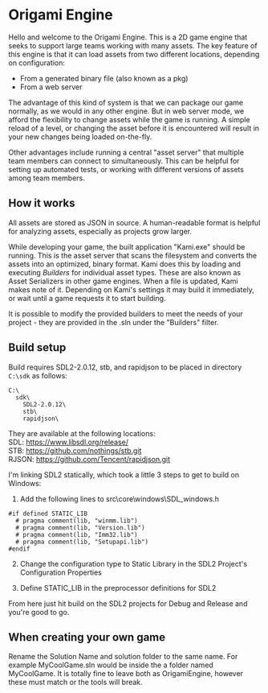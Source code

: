 # Origami Engine
Hello and welcome to the Origami Engine. This is a 2D game engine that seeks to support large teams working with 
many assets. The key feature of this engine is that it can load assets from two different locations, depending 
on configuration:
- From a generated binary file (also known as a pkg)
- From a web server

The advantage of this kind of system is that we can package our game normally, as we would in any other engine.
But in web server mode, we afford the flexibility to change assets while the game is running. A simple reload of 
a level, or changing the asset before it is encountered will result in your new changes being loaded on-the-fly.

Other advantages include running a central "asset server" that multiple team members can connect to simultaneously.
This can be helpful for setting up automated tests, or working with different versions of assets among team members.

## How it works
All assets are stored as JSON in source. A human-readable format is helpful for analyzing assets, especially as projects 
grow larger.

While developing your game, the built application "Kami.exe" should be running. This is the asset server that scans 
the filesystem and converts the assets into an optimized, binary format. Kami does this by loading and executing *Builders* 
for individual asset types. These are also known as Asset Serializers in other game engines. When a file is updated, 
Kami makes note of it. Depending on Kami's settings it may build it immediately, or wait until a game requests it to start 
building.

It is possible to modify the provided builders to meet the needs of your project - they are provided in the .sln under the 
"Builders" filter.

## Build setup

Build requires SDL2-2.0.12, stb, and rapidjson to be placed in directory `C:\sdk` as follows:

```
C:\
  sdk\
    SDL2-2.0.12\
    stb\
    rapidjson\
```

They are available at the following locations:  
SDL:   https://www.libsdl.org/release/  
STB:   https://github.com/nothings/stb.git  
RJSON: https://github.com/Tencent/rapidjson.git  


I'm linking SDL2 statically, which took a little 3 steps to get to build on Windows:

1. Add the following lines to src\core\windows\SDL_windows.h


```
#if defined STATIC_LIB
  # pragma comment(lib, "winmm.lib")
  # pragma comment(lib, "Version.lib")
  # pragma comment(lib, "Imm32.lib")
  # pragma comment(lib, "Setupapi.lib")
#endif
```

2. Change the configuration type to Static Library in the SDL2 Project's Configuration Properties

3. Define STATIC_LIB in the preprocessor definitions for SDL2

From here just hit build on the SDL2 projects for Debug and Release and you're good to go.

## When creating your own game
Rename the Solution Name and solution folder to the same name. For example MyCoolGame.sln would be inside the a 
folder named MyCoolGame. It is totally fine to leave both as OrigamiEngine, however these must match or the tools 
will break.